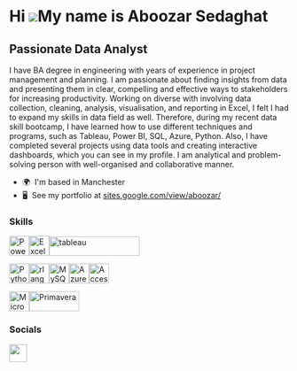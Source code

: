 Hi ![](https://user-images.githubusercontent.com/18350557/176309783-0785949b-9127-417c-8b55-ab5a4333674e.gif)My name is Aboozar Sedaghat
========================================================================================================================================

Passionate Data Analyst
-----------------------

I have BA degree in engineering with years of experience in project management and planning. I am passionate about finding insights from data and presenting them in clear, compelling and effective ways to stakeholders for increasing productivity. Working on diverse with involving data collection, cleaning, analysis, visualisation, and reporting in Excel, I felt I had to expand my skills in data field as well. Therefore, during my recent data skill bootcamp, I have learned how to use different techniques and programs, such as Tableau, Power BI, SQL, Azure, Python. Also, I have completed several projects using data tools and creating interactive dashboards, which you can see in my profile. I am analytical and problem-solving person with well-organised and collaborative manner.

* 🌍  I'm based in Manchester
* 🖥️  See my portfolio at [sites.google.com/view/aboozar/](http://sites.google.com/view/aboozar/)

### Skills

<p align="left">
<a href="https://www.microsoft.com/en-us/power-platform/products/power-bi" target="_blank" rel="noreferrer"><img src="https://cdn.worldvectorlogo.com/logos/power-bi.svg" width="36" height="36" alt="PowerBi" /></a><a href="https://www.microsoft.com/en-gb/microsoft-365/excel" target="_blank" rel="noreferrer"><img src="https://cdn.worldvectorlogo.com/logos/excel-4.svg" width="36" height="36" alt="Excel" /></a><a href="https://www.tableau.com/" target="_blank" rel="noreferrer"><img src="https://raw.githubusercontent.com/gilbarbara/logos/main/logos/tableau.svg" width="163" height="35" alt="tableau" /></a>
  
  <a href="https://www.python.org/" target="_blank" rel="noreferrer"><img src="https://raw.githubusercontent.com/danielcranney/readme-generator/main/public/icons/skills/python-colored.svg" width="36" height="36" alt="Python" /></a><a href="https://www.r-project.org/" target="_blank" rel="noreferrer"><img src="https://raw.githubusercontent.com/danielcranney/readme-generator/main/public/icons/skills/rlang-colored.svg" width="36" height="36" alt="rlang" /></a><a href="https://www.mysql.com/" target="_blank" rel="noreferrer"><img src="https://raw.githubusercontent.com/danielcranney/readme-generator/main/public/icons/skills/mysql-colored.svg" width="36" height="36" alt="MySQL" /></a><a href="https://azure.microsoft.com/en-gb" target="_blank" rel="noreferrer"><img src="https://cdn.worldvectorlogo.com/logos/azure-2.svg" width="36" height="36" alt="Azure" /></a><a href="https://www.microsoft.com/en-gb/microsoft-365/access" target="_blank" rel="noreferrer"><img src="https://cdn.worldvectorlogo.com/logos/microsoft-access-1.svg" width="36" height="36" alt="Access" /></a>

  <a href="(ttps://www.microsoft.com/en-gb/microsoft-365/project/project-management-software" target="_blank" rel="noreferrer"><img src="https://cdn.worldvectorlogo.com/logos/microsoft-project-2019-present-.svg" width="36" height="36" alt="Microsoft Project" /></a><a href="https://www.oracle.com/uk/construction-engineering/primavera-p6/#rc30p1" target="_blank" rel="noreferrer"><img src="https://d8285fmxt3duy.cloudfront.net/teleusers/vid_presentacion_cursos/courseImage_PRIMAVERA_1488373689_.png" width="90" height="36" alt="Primavera" /></a>
  
</p>


### Socials

<p align="left"> <a href="https://www.linkedin.com/in/aboozarsedaghat" target="_blank" rel="noreferrer"> <picture> <source media="(prefers-color-scheme: dark)" srcset="https://raw.githubusercontent.com/danielcranney/readme-generator/main/public/icons/socials/linkedin-dark.svg" /> <source media="(prefers-color-scheme: light)" srcset="https://raw.githubusercontent.com/danielcranney/readme-generator/main/public/icons/socials/linkedin.svg" /> <img src="https://raw.githubusercontent.com/danielcranney/readme-generator/main/public/icons/socials/linkedin.svg" width="32" height="32" /> </picture> </a></p>
